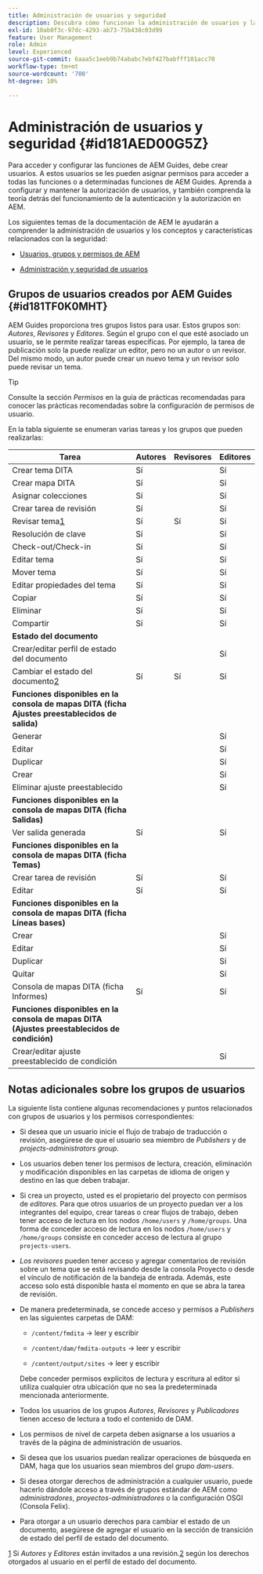 ```yaml
---
title: Administración de usuarios y seguridad
description: Descubra cómo funcionan la administración de usuarios y la seguridad
exl-id: 10ab0f3c-97dc-4293-ab73-75b438c03d99
feature: User Management
role: Admin
level: Experienced
source-git-commit: 6aaa5c1eeb9b74ababc7ebf427babfff101acc70
workflow-type: tm+mt
source-wordcount: '700'
ht-degree: 10%

---
```


# Administración de usuarios y seguridad {#id181AED00G5Z}

Para acceder y configurar las funciones de AEM Guides, debe crear usuarios. A estos usuarios se les pueden asignar permisos para acceder a todas las funciones o a determinadas funciones de AEM Guides. Aprenda a configurar y mantener la autorización de usuarios, y también comprenda la teoría detrás del funcionamiento de la autenticación y la autorización en AEM.

Los siguientes temas de la documentación de AEM le ayudarán a comprender la administración de usuarios y los conceptos y características relacionados con la seguridad:

- [Usuarios, grupos y permisos de AEM](https://experienceleague.adobe.com/docs/experience-manager-learn/cloud-service/accessing/aem-users-groups-and-permissions.html)

- [Administración y seguridad de usuarios](https://experienceleague.adobe.com/docs/experience-manager-65/administering/security/security.html?lang=es)


## Grupos de usuarios creados por AEM Guides {#id181TF0K0MHT}

AEM Guides proporciona tres grupos listos para usar. Estos grupos son: *Autores*, *Revisores* y *Editores*. Según el grupo con el que esté asociado un usuario, se le permite realizar tareas específicas. Por ejemplo, la tarea de publicación solo la puede realizar un editor, pero no un autor o un revisor. Del mismo modo, un autor puede crear un nuevo tema y un revisor solo puede revisar un tema.

>[!TIP]
>
> Consulte la sección *Permisos* en la guía de prácticas recomendadas para conocer las prácticas recomendadas sobre la configuración de permisos de usuario.

En la tabla siguiente se enumeran varias tareas y los grupos que pueden realizarlas:

| Tarea | Autores | Revisores | Editores |
|----|-------|---------|----------|
| Crear tema DITA | Sí |   | Sí |
| Crear mapa DITA | Sí |   | Sí |
| Asignar colecciones | Sí |   | Sí |
| Crear tarea de revisión | Sí |   | Sí |
| Revisar tema[1](#fntarg_1) | Sí | Sí | Sí |
| Resolución de clave | Sí |   | Sí |
| Check-out/Check-in | Sí |   | Sí |
| Editar tema | Sí |   | Sí |
| Mover tema | Sí |   | Sí |
| Editar propiedades del tema | Sí |   | Sí |
| Copiar | Sí |   | Sí |
| Eliminar | Sí |   | Sí |
| Compartir | Sí |   | Sí |
| **Estado del documento** |
| Crear/editar perfil de estado del documento |   |   | Sí |
| Cambiar el estado del documento[2](#fntarg_2) | Sí | Sí | Sí |
| **Funciones disponibles en la consola de mapas DITA \(ficha Ajustes preestablecidos de salida\)** |
| Generar |   |   | Sí |
| Editar |   |   | Sí |
| Duplicar |   |   | Sí |
| Crear |   |   | Sí |
| Eliminar ajuste preestablecido |   |   | Sí |
| **Funciones disponibles en la consola de mapas DITA \(ficha Salidas\)** |
| Ver salida generada | Sí |   | Sí |
| **Funciones disponibles en la consola de mapas DITA \(ficha Temas\)** |
| Crear tarea de revisión | Sí |   | Sí |
| Editar | Sí |   | Sí |
| **Funciones disponibles en la consola de mapas DITA \(ficha Líneas bases\)** |
| Crear |   |   | Sí |
| Editar |   |   | Sí |
| Duplicar |   |   | Sí |
| Quitar |   |   | Sí |
| Consola de mapas DITA \(ficha Informes\) | Sí |   | Sí |
| **Funciones disponibles en la consola de mapas DITA \(Ajustes preestablecidos de condición\)** |
| Crear/editar ajuste preestablecido de condición |   |   | Sí |

## Notas adicionales sobre los grupos de usuarios

La siguiente lista contiene algunas recomendaciones y puntos relacionados con grupos de usuarios y los permisos correspondientes:

- Si desea que un usuario inicie el flujo de trabajo de traducción o revisión, asegúrese de que el usuario sea miembro de *Publishers* y de *projects-administrators group*.

- Los usuarios deben tener los permisos de lectura, creación, eliminación y modificación disponibles en las carpetas de idioma de origen y destino en las que deben trabajar.

- Si crea un proyecto, usted es el propietario del proyecto con permisos de *editores*. Para que otros usuarios de un proyecto puedan ver a los integrantes del equipo, crear tareas o crear flujos de trabajo, deben tener acceso de lectura en los nodos `/home/users` y `/home/groups`. Una forma de conceder acceso de lectura en los nodos `/home/users` y `/home/groups` consiste en conceder acceso de lectura al grupo `projects-users`.

- *Los revisores* pueden tener acceso y agregar comentarios de revisión sobre un tema que se está revisando desde la consola Proyecto o desde el vínculo de notificación de la bandeja de entrada. Además, este acceso solo está disponible hasta el momento en que se abra la tarea de revisión.

- De manera predeterminada, se concede acceso y permisos a *Publishers* en las siguientes carpetas de DAM:

   - `/content/fmdita` -\> leer y escribir

   - `/content/dam/fmdita-outputs` -\> leer y escribir

   - `/content/output/sites` -\> leer y escribir

  Debe conceder permisos explícitos de lectura y escritura al editor si utiliza cualquier otra ubicación que no sea la predeterminada mencionada anteriormente.

- Todos los usuarios de los grupos *Autores*, *Revisores* y *Publicadores* tienen acceso de lectura a todo el contenido de DAM.

- Los permisos de nivel de carpeta deben asignarse a los usuarios a través de la página de administración de usuarios.

- Si desea que los usuarios puedan realizar operaciones de búsqueda en DAM, haga que los usuarios sean miembros del grupo *dam-users*.

- Si desea otorgar derechos de administración a cualquier usuario, puede hacerlo dándole acceso a través de grupos estándar de AEM como *administradores*, *proyectos-administradores* o la configuración OSGI \(Consola Felix\).

- Para otorgar a un usuario derechos para cambiar el estado de un documento, asegúrese de agregar el usuario en la sección de transición de estado del perfil de estado del documento.

[1](#fnsrc_1) Si *Autores* y *Editores* están invitados a una revisión.[2](#fnsrc_2) según los derechos otorgados al usuario en el perfil de estado del documento.
